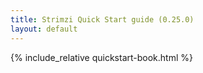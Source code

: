 ```yaml
---
title: Strimzi Quick Start guide (0.25.0)
layout: default
---
```


{% include_relative quickstart-book.html %}
